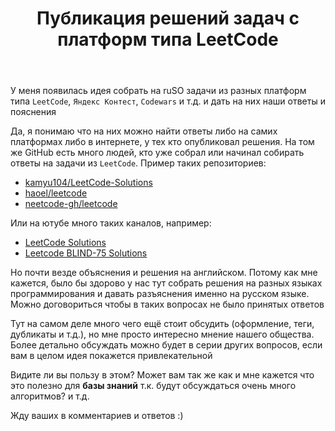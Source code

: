 ﻿---
title: "Публикация решений задач с платформ типа LeetCode"
se.owner.user_id: 385375
se.owner.display_name: "EzioMercer"
se.owner.link: "https://ru.meta.stackoverflow.com/users/385375/eziomercer"
se.link: "https://ru.meta.stackoverflow.com/questions/12667/%d0%9f%d1%83%d0%b1%d0%bb%d0%b8%d0%ba%d0%b0%d1%86%d0%b8%d1%8f-%d1%80%d0%b5%d1%88%d0%b5%d0%bd%d0%b8%d0%b9-%d0%b7%d0%b0%d0%b4%d0%b0%d1%87-%d1%81-%d0%bf%d0%bb%d0%b0%d1%82%d1%84%d0%be%d1%80%d0%bc-%d1%82%d0%b8%d0%bf%d0%b0-leetcode"
se.question_id: 12667
se.post_type: question
---
<p>У меня появилась идея собрать на ruSO задачи из разных платформ типа <code>LeetCode</code>, <code>Яндекс Контест</code>, <code>Codewars</code> и т.д. и дать на них наши ответы и пояснения</p>
<p>Да, я понимаю что на них можно найти ответы либо на самих платформах либо в интернете, у тех кто опубликовал решения. На том же GitHub есть много людей, кто уже собрал или начинал собирать ответы на задачи из <code>LeetCode</code>. Пример таких репозиториев:</p>
<ul>
<li><a href="https://github.com/kamyu104/LeetCode-Solutions" rel="nofollow noreferrer">kamyu104/LeetCode-Solutions</a></li>
<li><a href="https://github.com/haoel/leetcode" rel="nofollow noreferrer">haoel/leetcode</a></li>
<li><a href="https://github.com/neetcode-gh/leetcode" rel="nofollow noreferrer">neetcode-gh/leetcode</a></li>
</ul>
<p>Или на ютубе много таких каналов, например:</p>
<ul>
<li><a href="https://www.youtube.com/playlist?list=PLU_sdQYzUj2keVENTP0a5rdykRSgg9Wp-" rel="nofollow noreferrer">LeetCode Solutions</a></li>
<li><a href="https://www.youtube.com/playlist?list=PLot-Xpze53ldVwtstag2TL4HQhAnC8ATf" rel="nofollow noreferrer">Leetcode BLIND-75 Solutions</a></li>
</ul>
<p>Но почти везде объяснения и решения на английском. Потому как мне кажется, было бы здорово у нас тут собрать решения на разных языках программирования и давать разъяснения именно на русском языке. Можно договориться чтобы в таких вопросах не было принятых ответов</p>
<p>Тут на самом деле много чего ещё стоит обсудить (оформление, теги, дубликаты и т.д.), но мне просто интересно мнение нашего общества. Более детально обсуждать можно будет в серии других вопросов, если вам в целом идея покажется привлекательной</p>
<p>Видите ли вы пользу в этом? Может вам так же как и мне кажется что это полезно для <strong>базы знаний</strong> т.к. будут обсуждаться очень много алгоритмов? и т.д.</p>
<p>Жду ваших в комментариев и ответов :)</p>
